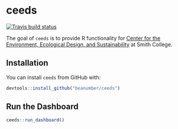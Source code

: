 
<!-- README.md is generated from README.Rmd. Please edit that file -->

# ceeds

<!-- badges: start -->

[![Travis build
status](https://travis-ci.org/beanumber/ceeds.svg?branch=master)](https://travis-ci.org/beanumber/ceeds)
<!-- badges: end -->

The goal of `ceeds` is to provide R functionality for [Center for the
Environment, Ecological Design, and
Sustainability](https://www.smith.edu/about-smith/sustainable-smith/campus-sustainability)
at Smith College.

## Installation

You can install `ceeds` from GitHub with:

``` r
devtools::install_github("beanumber/ceeds")
```

## Run the Dashboard

``` r
ceeds::run_dashboard()
```
